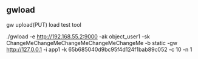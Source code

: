## gwload
gw upload(PUT) load test tool

./gwload -e http://192.168.55.2:9000 -ak object_user1 -sk ChangeMeChangeMeChangeMeChangeMeChangeMe -b static -gw http://127.0.0.1 -i app1 -k 65b685040d9bc95f4d124f1bab89c052 -c 10 -n 1

